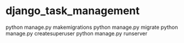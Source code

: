 # django_task_management

python manage.py makemigrations
python manage.py migrate
python manage.py createsuperuser
python manage.py runserver
